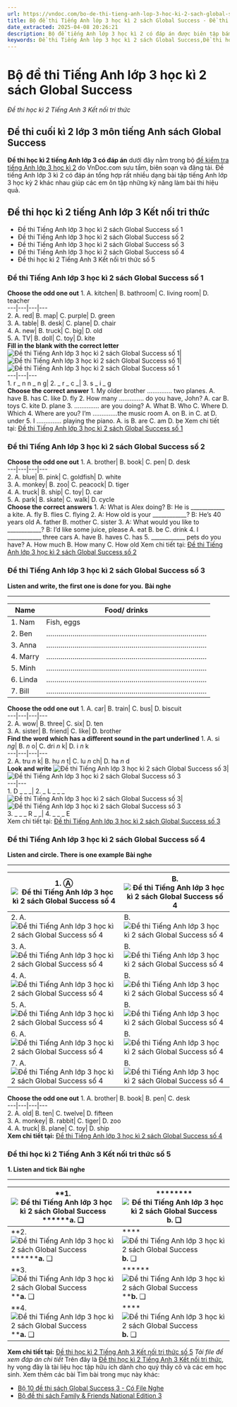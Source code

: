 ```yaml
---
url: https://vndoc.com/bo-de-thi-tieng-anh-lop-3-hoc-ki-2-sach-global-success-295980
title: Bộ đề thi Tiếng Anh lớp 3 học kì 2 sách Global Success - Đề thi học kì 2 Tiếng Anh 3 Kết nối tri thức - VnDoc.com
date_extracted: 2025-04-08 20:26:21
description: Bộ đề tiếng Anh lớp 3 học kì 2 có đáp án được biên tập bám sát chương trình học kì 2 lớp 3 môn tiếng Anh giúp các em ôn tập kiến thức Từ vựng - Ngữ pháp tiếng Anh trọng tâm lớp 3 tập 2 hiệu quả.
keywords: Đề thi Tiếng Anh lớp 3 học kì 2 sách Global Success,Đề thi học kì 2 tiếng Anh lớp 3 Kết nối tri thức,đề thi tiếng anh lớp 3 học kì 2,đề thi tiếng anh lớp 3 học kỳ 2,đề thi tiếng anh lớp 3,de thi tieng anh lop 3 hoc ki 2,đề thi học kì 2 lớp 3 môn tiếng anh,đề thi tiếng anh lớp 3 kì 2,đề thi tiếng anh học kì 2 lớp 3,đề kiểm tra tiếng anh lớp 3 học kì 2,đề thi học kì 2 môn tiếng anh lớp 3,đề thi học kì 2 tiếng anh lớp 3
---
```


# Bộ đề thi Tiếng Anh lớp 3 học kì 2 sách Global Success
 _Đề thi học kì 2 Tiếng Anh 3 Kết nối tri thức_
## Đề thi cuối kì 2 lớp 3 môn tiếng Anh sách Global Success
**Đề thi học kì 2 tiếng Anh lớp 3 có đáp án** dưới đây nằm trong bộ [đề kiểm tra tiếng Anh lớp 3 học kì 2](<https://vndoc.com/de-thi-hoc-ki-2-lop-3-mon-tieng-anh>) do VnDoc.com sưu tầm, biên soạn và đăng tải. Đề tiếng Anh lớp 3 kì 2 có đáp án tổng hợp rất nhiều dạng bài tập tiếng Anh lớp 3 học kỳ 2 khác nhau giúp các em ôn tập những kỹ năng làm bài thi hiệu quả.
## Đề thi học kì 2 tiếng Anh lớp 3 Kết nối tri thức
  * Đề thi Tiếng Anh lớp 3 học kì 2 sách Global Success số 1
  * Đề thi Tiếng Anh lớp 3 học kì 2 sách Global Success số 2
  * Đề thi Tiếng Anh lớp 3 học kì 2 sách Global Success số 3
  * Đề thi Tiếng Anh lớp 3 học kì 2 sách Global Success số 4
  * Đề thi học kì 2 Tiếng Anh 3 Kết nối tri thức số 5

### Đề thi Tiếng Anh lớp 3 học kì 2  sách Global Success số 1
**Choose the odd one out**
1\. A. kitchen| B. bathroom| C. living room| D. teacher  
---|---|---|---  
2\. A. red| B. map| C. purple| D. green  
3\. A. table| B. desk| C. plane| D. chair  
4\. A. new| B. truck| C. big| D. old  
5\. A. TV| B. doll| C. toy| D. kite  
**Fill in the blank with the correct letter**
![Đề thi Tiếng Anh lớp 3 học kì 2 sách Global Success số 1](https://i.vdoc.vn/data/image/2023/04/04/de-thi-tieng-anh-lop-3-hoc-ki-2-sach-global-success-so-1-1.jpg)| ![Đề thi Tiếng Anh lớp 3 học kì 2 sách Global Success số 1](https://i.vdoc.vn/data/image/2023/04/04/de-thi-tieng-anh-lop-3-hoc-ki-2-sach-global-success-so-1-2.jpg)| ![Đề thi Tiếng Anh lớp 3 học kì 2 sách Global Success số 1](https://i.vdoc.vn/data/image/2023/04/04/de-thi-tieng-anh-lop-3-hoc-ki-2-sach-global-success-so-1-3.jpg)  
---|---|---  
1\. r \_ n n \_ n g| 2\. \_ r \_ c \_| 3\. s \_ i \_ g  
**Choose the correct answer**
1\. My older brother ………….. two planes.
A. have
B. has
C. like
D. fly
2\. How many ………….. do you have, John?
A. car
B. toys
C. kite
D. plane
3\. ………….. are you doing?
A. What
B. Who
C. Where
D. Which
4\. Where are you? I’m …………..the music room
A. on
B. in
C. at
D. under
5\. I ………….. playing the piano.
A. is
B. are
C. am
D. be
Xem chi tiết tại: [Đề thi Tiếng Anh lớp 3 học kì 2 sách Global Success số 1](<https://vndoc.com/de-thi-tieng-anh-lop-3-hoc-ki-2-sach-global-success-so-1-293501>)
### Đề thi Tiếng Anh lớp 3 học kì 2 sách Global Success số 2
**Choose the odd one out**
1\. A. brother| B.  book| C. pen| D. desk  
---|---|---|---  
2\. A. blue| B. pink| C. goldfish| D. white  
3\. A. monkey| B. zoo| C. peacock| D. tiger  
4\. A. truck| B. ship| C. toy| D. car  
5\. A. park| B. skate| C. walk| D. cycle  
**Choose the correct answers**
1\. A: What is Alex doing?
B: He is \_\_\_\_\_\_\_\_\_\_\_\_ a kite.
A. fly
B. flies
C. flying
2\. A: How old is your \_\_\_\_\_\_\_\_\_\_\_\_?
B: He’s 40 years old
A. father
B. mother
C. sister
3\. A: What would you like to \_\_\_\_\_\_\_\_\_\_\_\_?
B: I’d like some juice, please
A. eat
B. be
C. drink
4\. I \_\_\_\_\_\_\_\_\_\_\_\_ three cars
A. have
B. haves
C. has
5\. \_\_\_\_\_\_\_\_\_\_\_\_ pets do you have?
A. How much
B. How many
C. How old
Xem chi tiết tại: [Đề thi Tiếng Anh lớp 3 học kì 2 sách Global Success số 2](<https://vndoc.com/de-thi-tieng-anh-lop-3-hoc-ki-2-sach-global-success-so-2-294473>)
### Đề thi Tiếng Anh lớp 3 học kì 2 sách Global Success số 3
**Listen and write, the first one is done for you.**
**Bài nghe**
****
**Name**| **Food/ drinks**  
---|---  
1\. Nam| Fish, eggs  
2\. Ben| …………………………………………………………………….  
3\. Anna| …………………………………………………………………….  
4\. Marry| …………………………………………………………………….  
5\. Minh| …………………………………………………………………….  
6\. Linda| …………………………………………………………………….  
7\. Bill| …………………………………………………………………….  
**Choose the odd one out**
1\. A. car| B. train| C. bus| D. biscuit  
---|---|---|---  
2\. A. wow| B. three| C. six| D. ten  
3\. A. sister| B. friend| C. like| D. brother  
**Find the word which has a different sound in the part underlined**
1\. A. si _ng_|  B. _n_ o| C. dri _n_ k| D. i _n_ k  
---|---|---|---  
2\. A. tru _n_ k| B. hu _n_ t| C. lu _n_ ch| D. ha _n_ d  
**Look and write**
![Đề thi Tiếng Anh lớp 3 học kì 2 sách Global Success số 3](https://i.vdoc.vn/data/image/2023/04/19/de-thi-tieng-anh-lop-3-hoc-ki-2-sach-global-success-so-3-1.jpg)| ![Đề thi Tiếng Anh lớp 3 học kì 2 sách Global Success số 3](https://i.vdoc.vn/data/image/2023/04/19/de-thi-tieng-anh-lop-3-hoc-ki-2-sach-global-success-so-3-2.jpg)  
---|---  
1\. D \_ \_ \_| 2\. \_ L \_ \_ \_  
![Đề thi Tiếng Anh lớp 3 học kì 2 sách Global Success số 3](https://i.vdoc.vn/data/image/2023/04/19/de-thi-tieng-anh-lop-3-hoc-ki-2-sach-global-success-so-3-3.jpg)| ![Đề thi Tiếng Anh lớp 3 học kì 2 sách Global Success số 3](https://i.vdoc.vn/data/image/2023/04/19/de-thi-tieng-anh-lop-3-hoc-ki-2-sach-global-success-so-3-4.jpg)  
3\. \_ \_ \_ R \_ \_| 4\. \_ \_ \_ E  
Xem chi tiết tại: [Đề thi Tiếng Anh lớp 3 học kì 2 sách Global Success số 3](<https://vndoc.com/de-thi-tieng-anh-lop-3-hoc-ki-2-sach-global-success-so-3-294648>)
### Đề thi Tiếng Anh lớp 3 học kì 2 sách Global Success số 4
**Listen and circle. There is one example**
**Bài nghe**
****
1\. Ⓐ![Đề thi Tiếng Anh lớp 3 học kì 2 sách Global Success số 4](https://i.vdoc.vn/data/image/2023/04/24/de-thi-tieng-anh-lop-3-hoc-ki-2-sach-global-success-so-4-1.png)|  B. ![Đề thi Tiếng Anh lớp 3 học kì 2 sách Global Success số 4](https://i.vdoc.vn/data/image/2023/04/24/de-thi-tieng-anh-lop-3-hoc-ki-2-sach-global-success-so-4-2.png)  
---|---  
2\. A. ![Đề thi Tiếng Anh lớp 3 học kì 2 sách Global Success số 4](https://i.vdoc.vn/data/image/2023/04/24/de-thi-tieng-anh-lop-3-hoc-ki-2-sach-global-success-so-4-3.png)| B. ![Đề thi Tiếng Anh lớp 3 học kì 2 sách Global Success số 4](https://i.vdoc.vn/data/image/2023/04/24/de-thi-tieng-anh-lop-3-hoc-ki-2-sach-global-success-so-4-4.png)  
3\. A. ![Đề thi Tiếng Anh lớp 3 học kì 2 sách Global Success số 4](https://i.vdoc.vn/data/image/2023/04/24/de-thi-tieng-anh-lop-3-hoc-ki-2-sach-global-success-so-4-5.png)| B. ![Đề thi Tiếng Anh lớp 3 học kì 2 sách Global Success số 4](https://i.vdoc.vn/data/image/2023/04/24/de-thi-tieng-anh-lop-3-hoc-ki-2-sach-global-success-so-4-6.png)  
4\. A. ![Đề thi Tiếng Anh lớp 3 học kì 2 sách Global Success số 4](https://i.vdoc.vn/data/image/2023/04/24/de-thi-tieng-anh-lop-3-hoc-ki-2-sach-global-success-so-4-7.png)| B. ![Đề thi Tiếng Anh lớp 3 học kì 2 sách Global Success số 4](https://i.vdoc.vn/data/image/2023/04/24/de-thi-tieng-anh-lop-3-hoc-ki-2-sach-global-success-so-4-8.png)  
5\. A. ![Đề thi Tiếng Anh lớp 3 học kì 2 sách Global Success số 4](https://i.vdoc.vn/data/image/2023/04/24/de-thi-tieng-anh-lop-3-hoc-ki-2-sach-global-success-so-4-9.png)| B. ![Đề thi Tiếng Anh lớp 3 học kì 2 sách Global Success số 4](https://i.vdoc.vn/data/image/2023/04/24/de-thi-tieng-anh-lop-3-hoc-ki-2-sach-global-success-so-4-10.png)  
6\. A. ![Đề thi Tiếng Anh lớp 3 học kì 2 sách Global Success số 4](https://i.vdoc.vn/data/image/2023/04/24/de-thi-tieng-anh-lop-3-hoc-ki-2-sach-global-success-so-4-11.png)| B. ![Đề thi Tiếng Anh lớp 3 học kì 2 sách Global Success số 4](https://i.vdoc.vn/data/image/2023/04/24/de-thi-tieng-anh-lop-3-hoc-ki-2-sach-global-success-so-4-12.png)  
7\. A. ![Đề thi Tiếng Anh lớp 3 học kì 2 sách Global Success số 4](https://i.vdoc.vn/data/image/2023/04/24/de-thi-tieng-anh-lop-3-hoc-ki-2-sach-global-success-so-4-13.png)| B. ![Đề thi Tiếng Anh lớp 3 học kì 2 sách Global Success số 4](https://i.vdoc.vn/data/image/2023/04/24/de-thi-tieng-anh-lop-3-hoc-ki-2-sach-global-success-so-4-14.png)  
**Choose the odd one out**
1\. A. brother| B. book| B. pen| C. desk  
---|---|---|---  
2\. A. old| B. ten| C. twelve| D. fifteen  
3\. A. monkey| B. rabbit| C. tiger| D. zoo  
4\. A. truck| B. plane| C. toy| D. ship  
**Xem chi tiết tại:** [Đề thi Tiếng Anh lớp 3 học kì 2 sách Global Success số 4](<https://vndoc.com/de-thi-tieng-anh-lop-3-hoc-ki-2-sach-global-success-so-4-295205>)
### Đề thi học kì 2 Tiếng Anh 3 Kết nối tri thức số 5
**1\. Listen and tick**
**Bài nghe**
****
**1.![Đề thi Tiếng Anh lớp 3 học kì 2 sách Global Success](https://i.vdoc.vn/data/image/2023/04/25/de-thi-hoc-ki-2-tieng-anh-3-ket-noi-1-1.png)********a.** ❑| ********![Đề thi Tiếng Anh lớp 3 học kì 2 sách Global Success](https://i.vdoc.vn/data/image/2023/04/25/de-thi-hoc-ki-2-tieng-anh-3-ket-noi-2.png)**b.** ❑  
---|---  
**2.![Đề thi Tiếng Anh lớp 3 học kì 2 sách Global Success](https://i.vdoc.vn/data/image/2023/04/25/de-thi-hoc-ki-2-tieng-anh-3-ket-noi-3.png)********a.** ❑| ****![Đề thi Tiếng Anh lớp 3 học kì 2 sách Global Success](https://i.vdoc.vn/data/image/2023/04/25/de-thi-hoc-ki-2-tieng-anh-3-ket-noi-4.png)**b.** ❑  
**3.![Đề thi Tiếng Anh lớp 3 học kì 2 sách Global Success](https://i.vdoc.vn/data/image/2023/04/25/de-thi-hoc-ki-2-tieng-anh-3-ket-noi-5.png)****a.** ❑| ******![Đề thi Tiếng Anh lớp 3 học kì 2 sách Global Success](https://i.vdoc.vn/data/image/2023/04/25/de-thi-hoc-ki-2-tieng-anh-3-ket-noi-6.png)****b.** ❑  
**4.![Đề thi Tiếng Anh lớp 3 học kì 2 sách Global Success](https://i.vdoc.vn/data/image/2023/04/25/de-thi-hoc-ki-2-tieng-anh-3-ket-noi-7.png)****a.** ❑| ****![Đề thi Tiếng Anh lớp 3 học kì 2 sách Global Success](https://i.vdoc.vn/data/image/2023/04/25/de-thi-hoc-ki-2-tieng-anh-3-ket-noi-8.png)**b.** ❑  
**Xem chi tiết tại:** [Đề thi học kì 2 Tiếng Anh 3 Kết nối tri thức số 5](<https://vndoc.com/de-thi-hoc-ki-2-tieng-anh-3-ket-noi-295317>)
_Tải file để xem đáp án chi tiết_
Trên đây là [Đề thi học kì 2 Tiếng Anh 3 Kết nối tri thức](<https://vndoc.com/bo-de-thi-tieng-anh-lop-3-hoc-ki-2-sach-global-success-295980>), hy vọng đây là tài liệu học tập hữu ích dành cho quý thầy cô và các em học sinh.
Xem thêm các bài Tìm bài trong mục này khác:
  * [Bộ 10 đề thi sách Global Success 3 - Có File Nghe](</bo-de-thi-hoc-ki-2-tieng-anh-lop-3-global-success-338131>)
  * [Bộ đề thi sách Family & Friends National Edition 3](</bo-de-thi-hoc-ki-2-tieng-anh-lop-3-family-and-friends-338138>)

